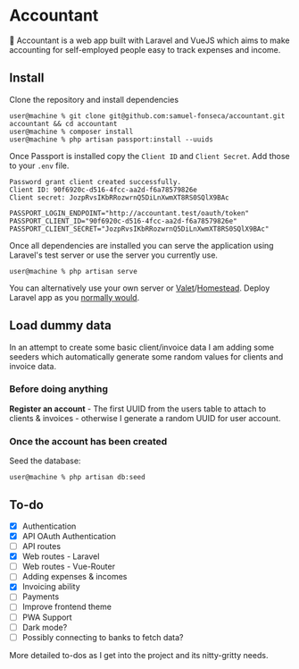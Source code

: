# Accountant

🧮 Accountant is a web app built with Laravel and VueJS which aims to make accounting for self-employed people easy to track expenses and income.

## Install

Clone the repository and install dependencies

```console
user@machine % git clone git@github.com:samuel-fonseca/accountant.git accountant && cd accountant
user@machine % composer install
user@machine % php artisan passport:install --uuids
```

Once Passport is installed copy the `Client ID` and `Client Secret`. Add those to your `.env` file.

```console
Password grant client created successfully.
Client ID: 90f6920c-d516-4fcc-aa2d-f6a78579826e
Client secret: JozpRvsIKbRRozwrnQ5DiLnXwmXT8RS0SQlX9BAc
```

```.env
PASSPORT_LOGIN_ENDPOINT="http://accountant.test/oauth/token"
PASSPORT_CLIENT_ID="90f6920c-d516-4fcc-aa2d-f6a78579826e"
PASSPORT_CLIENT_SECRET="JozpRvsIKbRRozwrnQ5DiLnXwmXT8RS0SQlX9BAc"
```

Once all dependencies are installed you can serve the application using Laravel's test server or use the server you currently use.

```console
user@machine % php artisan serve
```

You can alternatively use your own server or [Valet](https://laravel.com/docs/7.x/valet)/[Homestead](https://laravel.com/docs/7.x/homestead). Deploy Laravel app as you [normally would](https://laravel.com/docs/7.x/deployment).

## Load dummy data

In an attempt to create some basic client/invoice data I am adding some seeders which automatically generate some random values for clients and invoice data.

### Before doing anything

**Register an account** - The first UUID from the users table to attach to clients & invoices - otherwise I generate a random UUID for user account.

### Once the account has been created

Seed the database:

```console
user@machine % php artisan db:seed
```

## To-do

- [x] Authentication
- [x] API OAuth Authentication
- [ ] API routes
- [x] Web routes - Laravel
- [ ] Web routes - Vue-Router
- [ ] Adding expenses & incomes
- [x] Invoicing ability
- [ ] Payments
- [ ] Improve frontend theme
- [ ] PWA Support
- [ ] Dark mode?
- [ ] Possibly connecting to banks to fetch data?

More detailed to-dos as I get into the project and its nitty-gritty needs.
